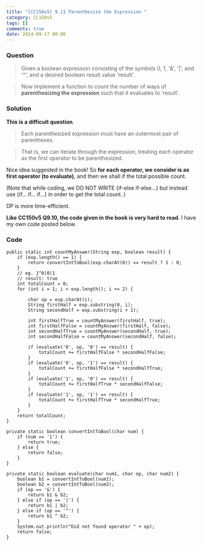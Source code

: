 ```yaml
---
title: "[CC150v5] 9.11 Parenthesize the Expression "
category: CC150v5
tags: []
comments: true
date: 2014-09-17 00:00
---
```



### Question

> Given a boolean expression consisting of the symbols 0, 1, '&', '|', and '^', and a desired boolean result value 'result'. 

> Now implement a function to count the number of ways of __parenthesizing the expression__ such that it evaluates to 'result'.

### Solution

__This is a difficult question__.

> Each parenthesized expression must have an outermost pair of
parentheses. 

> That is, we can iterate through the expression, treating each operator as the first operator to be parenthesized. 

Nice idea suggested in the book! So __for each operator, we consider is as first operator (to evaluate)__, and then we shall if the total possible count. 

(Note that while coding, we DO NOT WRITE {if-else if-else...} but instead use {if... if... if...} in order to get the total count. )

DP is more time-efficient. 

__Like CC150v5 Q9.10, the code given in the book is very hard to read__. I have my own code posted below. 

### Code

	public static int countMyAnswer(String exp, boolean result) {
		if (exp.length() == 1) {
			return convertIntToBool(exp.charAt(0)) == result ? 1 : 0;
		}
		// eg. 1^0|0|1
		// result: true
		int totalCount = 0;
		for (int i = 1; i < exp.length(); i += 2) {

			char op = exp.charAt(i);
			String firstHalf = exp.substring(0, i);
			String secondHalf = exp.substring(i + 1);

			int firstHalfTrue = countMyAnswer(firstHalf, true);
			int firstHalfFalse = countMyAnswer(firstHalf, false);
			int secondHalfTrue = countMyAnswer(secondHalf, true);
			int secondHalfFalse = countMyAnswer(secondHalf, false);

			if (evaluate('0', op, '0') == result) {
				totalCount += firstHalfFalse * secondHalfFalse;
			}
			if (evaluate('0', op, '1') == result) {
				totalCount += firstHalfFalse * secondHalfTrue;
			}
			if (evaluate('1', op, '0') == result) {
				totalCount += firstHalfTrue * secondHalfFalse;
			}
			if (evaluate('1', op, '1') == result) {
				totalCount += firstHalfTrue * secondHalfTrue;
			}
		}
		return totalCount;
	}

	private static boolean convertIntToBool(char num) {
		if (num == '1') {
			return true;
		} else {
			return false;
		}
	}

	private static boolean evaluate(char num1, char op, char num2) {
		boolean b1 = convertIntToBool(num1);
		boolean b2 = convertIntToBool(num2);
		if (op == '&') {
			return b1 & b2;
		} else if (op == '|') {
			return b1 | b2;
		} else if (op == '^') {
			return b1 ^ b2;
		}
		System.out.println("Did not found operator " + op);
		return false;
	}
